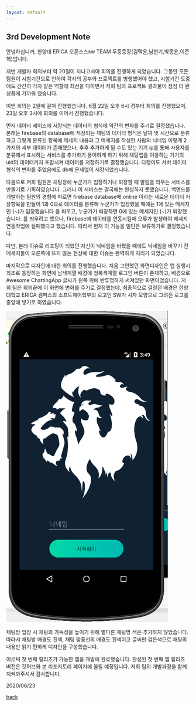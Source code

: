```yaml
---
layout: default
---
```


## 3rd Development Note

안녕하십니까, 한양대 ERICA 오픈소스sw TEAM 두둥등장(김택윤,남현기,박종윤,이준혁)입니다.

저번 개발자 회의부터 약 20일이 지나고서야 회의를 진행하게 되었습니다. 그동안 모든 팀원이 시험기간으로 인하여 각자의 공부와 프로젝트를
병행했어야 했고, 시험기간 도중에도 간간히 각자 맡은 역할에 최선을 다하면서 저희 팀의 프로젝트 결과물이 점점 더 완성품에 가까워 졌습니다.

이번 회의는 2일에 걸쳐 진행했습니다. 6월 22일 오후 6시 경부터 회의를 진행했으며, 23일 오후 3시에 회의를 이어서 진행했습니다.

먼저 데이터 베이스에 저장되는 데이터의 형식에 약간의 변화를 주기로 결정했습니다. 본래는 firebase의 database에 저장되는 채팅의 데이터 형식은
날짜 및 시간으로 분류하고 그렇게 분류된 항목에 메세지 내용과 그 메세지를 작성한 사람의 닉네임 이렇게 2가지의 세부 데이터가 존재했으나, 추후 
추가하게 될 수도 있는 기기 ip를 통해 사용자를 분류해서 표시하는 서비스를 추가하기 용이하게 하기 위해 채팅앱을 이용하는 기기의 uid의 데이터까지
포함시켜 데이터를 저장하기로 결정했습니다. 다행이도 서버 데이터 형식의 변화를 주었음에도 db에 문제없이 저장되었습니다.

다음으로 저희 팀원은 채팅창에 누군가가 입장하거나 퇴장할 때 알림을 띄우는 서비스를 만들기로 기획하였습니다. 그러나 이 서비스는 결국에는 완성하지
못했습니다. 백엔드를 개발하는 팀원의 경험에 따르면 firebase database에 online 이라는 새로운 데이터 저장항목을 만들어 1과 0으로 데이터를 분류해
누군가가 입장했을 때에는 1에 있는 메세지인 (~)가 입장했습니다 를 띄우고, 누군가가 퇴장하면 0에 있는 메세지인 (~)가 퇴장했습니다. 를 띄우려고
했으나, firebase에 데이터를 연동시킬때 오류가 발생하여 메세지 연동작업에 실패했다고 했습니다. 따라서 현재 이 기능을 일단은 보류하기로 결정했습니다.

다만, 본래 이슈로 리포팅이 되었던 자신이 닉네임을 바꿨을 때에도 닉네임을 바꾸기 전 메세지들이 오른쪽에 뜨지 않는 현상에 대한 이슈는 완벽하게 
처리가 되었습니다.

마지막으로 디자인에 대한 회의를 진행했습니다. 처음 고안했던 화면디자인은 앱 실행시 최초로 등장하는 화면에 남색계열 배경에 청록색계열 로그인 버튼이
존재하고, 배경으로 Awesome ChattingApp 글씨가 왼쪽 위에 반투명하게 써져있던 화면이었습니다. 저희 팀은 회의끝에 이 화면에 변화를 주기로 결정했는데,
최종적으로 결정된 배경은 한양대학교 ERICA 캠퍼스의 소프트웨어학부의 로고인 SW가 사자 모양으로 그려진 로고를 중앙에 넣기로 하였습니다.

![image](/docs/newimage1.png)

채팅방 입장 시 채팅의 가독성을 높이기 위해 별다른 채팅방 색은 추가하지 않았습니다. 따라서 채팅방 배경도 흰색, 채팅 말풍선의 배경도 흰색이고 글씨만
검은색으로 채팅의 내용만 읽기 편하게 디자인을 구성했습니다.

이로써 첫 번째 릴리즈가 가능한 앱을 개발에 완료했습니다. 완성된 첫 번째 앱 릴리즈 버전은 깃허브와 본 리포지토리 페이지에 올릴 예정입니다.
저희 팀의 개발과정을 함께 지켜봐주셔서 감사합니다.

2020/06/23

[back](./)
